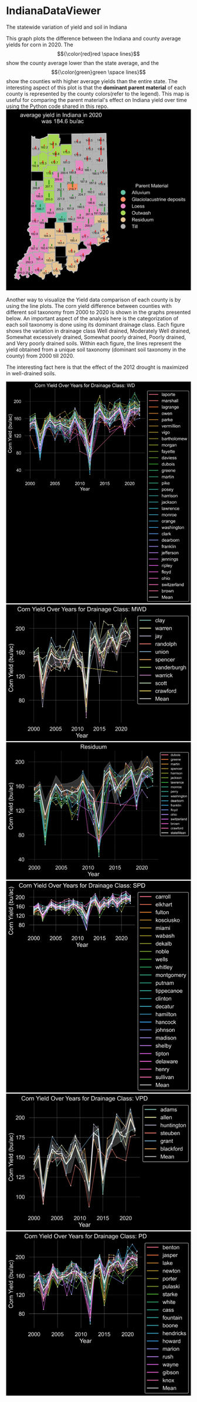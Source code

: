 # IndianaDataViewer
The statewide variation of yield and soil in Indiana

This graph plots the difference between the Indiana and county average yields for corn in 2020. The $${\color{red}red \space lines}$$ show the county average lower than the state average, and the $${\color{green}green \space lines}$$ show the counties with higher average yields than the entire state. The interesting aspect of this plot is that the **dominant parent material** of each county is represented by the county colors(refer to the legend). This map is useful for comparing the parent material's effect on Indiana yield over time using the Python code shared in this repo.
![alt text](plots/indianaCountywise_dclYield2020_barplot.png)




Another way to visualize the Yield data comparison of each county is by using the line plots. The corn yield difference between counties with different soil taxonomy from 2000 to 2020 is shown in the graphs presented below. An important aspect of the analysis here is the categorization of each soil taxonomy is done using its dominant drainage class. Each figure shows the variation in drainage class Well drained, Moderately Well drained, Somewhat excessively drained, Somewhat poorly drained, Poorly drained, and Very poorly drained soils. Within each figure, the lines represent the yield obtained from a unique soil taxonomy (dominant soil taxonomy in the county) from 2000 till 2020. 

The interesting fact here is that the effect of the 2012 drought is maximized in well-drained soils.

![alt text](plots/Lineplot_indianaCountywise_dcl_yield2020_WD.png)
![alt text](plots/Lineplot_indianaCountywise_dcl_yield2020_MWD.png)
![alt text](plots/Lineplot_indianaCountywise_dcl_yield2020_SED.png)
![alt text](plots/Lineplot_indianaCountywise_dcl_yield2020_SPD.png)
![alt text](plots/Lineplot_indianaCountywise_dcl_yield2020_VPD.png)
![alt text](plots/Lineplot_indianaCountywise_dcl_yield2020_PD.png)
